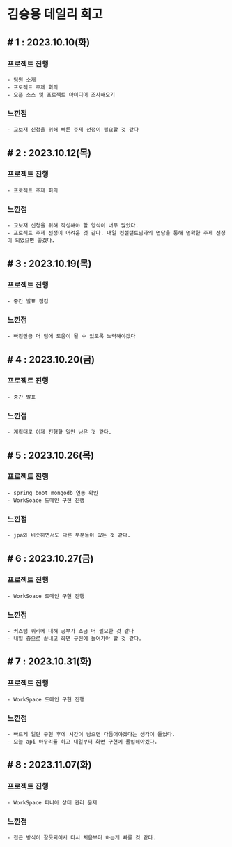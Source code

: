 # 김승용 데일리 회고

## # 1 : 2023.10.10(화)

### 프로젝트 진행

    - 팀원 소개
    - 프로젝트 주제 회의
    - 오픈 소스 및 프로젝트 아이디어 조사해오기

### 느낀점

    - 교보재 신청을 위해 빠른 주제 선정이 필요할 것 같다

## # 2 : 2023.10.12(목)

### 프로젝트 진행

    - 프로젝트 주제 회의


### 느낀점

    - 교보재 신청을 위해 작성해야 할 양식이 너무 많았다.
    - 프로젝트 주제 선정이 어려운 것 같다. 내일 컨설턴트님과의 면담을 통해 명확한 주제 선정이 되었으면 좋겠다.

## # 3 : 2023.10.19(목)

### 프로젝트 진행

    - 중간 발표 점검


### 느낀점

    - 빠진만큼 더 팀에 도움이 될 수 있도록 노력해야겠다

## # 4 : 2023.10.20(금)

### 프로젝트 진행

    - 중간 발표


### 느낀점

    - 계획대로 이제 진행할 일만 남은 것 같다.

## # 5 : 2023.10.26(목)

### 프로젝트 진행

    - spring boot mongodb 연동 확인
    - WorkSoace 도메인 구현 진행


### 느낀점

    - jpa와 비슷하면서도 다른 부분들이 있는 것 같다.

## # 6 : 2023.10.27(금)

### 프로젝트 진행

    - WorkSoace 도메인 구현 진행


### 느낀점

    - 커스텀 쿼리에 대해 공부가 조금 더 필요한 것 같다
    - 내일 중으로 끝내고 화면 구현에 들어가야 할 것 같다.

## # 7 : 2023.10.31(화)

### 프로젝트 진행

    - WorkSpace 도메인 구현 진행


### 느낀점

    - 빠르게 일단 구현 후에 시간이 남으면 다듬어야겠다는 생각이 들었다.
    - 오늘 api 마무리를 하고 내일부터 화면 구현에 몰입해야겠다.

## # 8 : 2023.11.07(화)

### 프로젝트 진행

    - WorkSpace 피니아 상태 관리 문제


### 느낀점

    - 접근 방식이 잘못되어서 다시 처음부터 하는게 빠를 것 같다.
